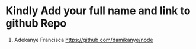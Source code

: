 # Kindly Add your full name and link to github Repo

1. Adekanye Francisca  https://github.com/damikanye/node

